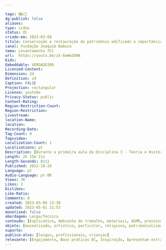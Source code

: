 ```yaml
---

tags: 🖼️/🎥️
dg-publish: false
aliases: 
type: video
status: 🟨️ 
criado-em: 2023-03-08
titulo: Conservação e restauração do patrimônio edificado a importância da fundamentação teórica
canal: Fundação Joaquim Nabuco
tema: Levantamento TCC 
url:  https://youtu.be/zX-6wWeZGMA
Kids: 
Embeddable: VERDADEIRO
Licensed-Content: 
Dimension: 2d
Definition: sd
Caption: FALSE
Projection: rectangular
License: youtube
Privacy-Status: public
Content-Rating: 
Region-Restriction-Count: 
Region-Restriction: 
Livestream: 
location-Name: 
location: 
Recording-Date: 
Tag-Count: 0
Tagsvideo: 
Localization-Count: 1
Localizations: pt
Description: [Durante a primeira aula da Disciplina 3 - Teoria e História da Conservação e do Restauro (com a professora contratada para ministrar a disciplina Natália Vieira), do Curso de Especialização em Conservação e Restauração do Patrimônio Cultural Edificado, tivemos uma importante palestra da Arquiteta e Urbanista Beatriz Mugayar Kuhl, nome muito ativo e conhecido no meio da preservação do Patrimônio Cultural no Brasil.<br><br>A palestra intitulada Conservação e restauração do patrimônio edificado a importância da fundamentação teórica  ocorreu no dia 17/10/2022 às 1830h. O curso é promovido pela Diretoria de de Inovação e Formação Profissional (Difor)]
Length: 2h 15m 11s
Length-Seconds: 8111
Published: 2022-10-26
Language: pt
Audio-Language: pt-BR
Views: 36
Likes: 2
Dislikes: 
Like-Ratio: 
Comments: 0
created: 2023-03-08 13:38
updated: 2023-05-01 21:53
monetized: false
abordagem: Leiga/Técnica
conteudo: [Explicativo, Ambiente de trabalho, materiais, ASMR, processos]
objeto: [musealizado, artístico, particular, religioso, patrimonializado, histórico]
suporte:
publico-alvo: [leigos, profissionais, crianças]
relevante: [Engajamento, Boas práticas DC, Inspiração, Apresentam estratégias de DC, Inovações, cibercultura]
---
```

